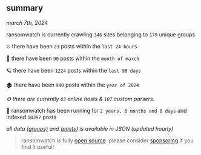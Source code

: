 
## summary
_march 7th, 2024_

ransomwatch is currently crawling `346` sites belonging to `179` unique groups

⏲ there have been `23` posts within the `last 24 hours`

🦈 there have been `90` posts within the `month of march`

🪐 there have been `1224` posts within the `last 90 days`

🏚 there have been `940` posts within the `year of 2024`

_⚙️ there are currently `83` online hosts & `107` custom parsers._

🦕 ransomwatch has been running for `2 years, 6 months and 0 days` and indexed `10397` posts

_all data  [(groups)](http://ransomwhat.telemetry.ltd/groups) and [(posts)](http://ransomwhat.telemetry.ltd/posts) is available in JSON (updated hourly)_

> ransomwatch is fully [open source](https://github.com/joshhighet/ransomwatch#ransomwatch--). please consider [sponsoring](https://github.com/sponsors/joshhighet) if you find it useful!
